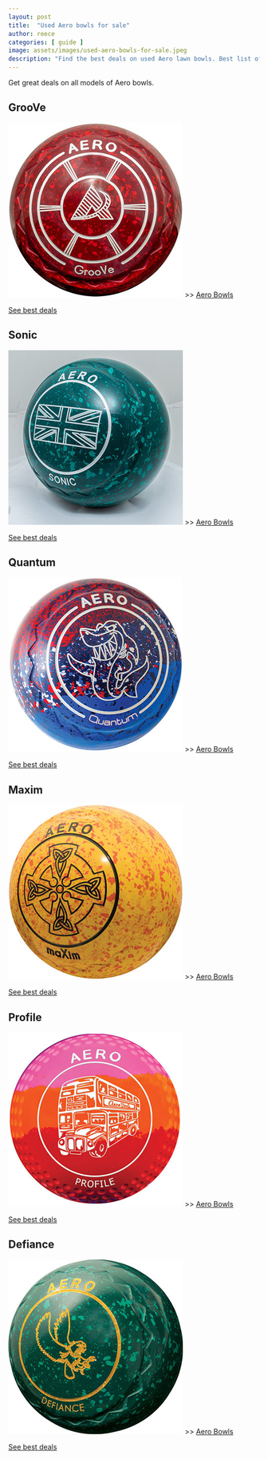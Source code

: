 ```yaml
---
layout: post
title:  "Used Aero bowls for sale"
author: reece
categories: [ guide ]
image: assets/images/used-aero-bowls-for-sale.jpeg
description: "Find the best deals on used Aero lawn bowls. Best list of used Aero bowls available now"
---
```


Get great deals on all models of Aero bowls. 

## GrooVe

<img src="/assets/images/bowls/aero/aero-groove.jpg" title="Aero GrooVe" />
>> <a href="https://aerobowls.co.uk">Aero Bowls</a>

<a href="http://rover.ebay.com/rover/1/710-53481-19255-0/1?icep_ff3=9&pub=5575495824&toolid=10001&campid=5338542402&customid=&icep_uq=Aero+grooVe&icep_sellerId=&icep_ex_kw=&icep_sortBy=12&icep_catId=888&icep_minPrice=&icep_maxPrice=&ipn=psmain&icep_vectorid=229508&kwid=902099&mtid=824&kw=lg" _target="blank">See best deals</a>

## Sonic

<img src="/assets/images/bowls/aero/aero-sonic.jpg" title="Aero Sonic" />
>> <a href="https://aerobowls.co.uk">Aero Bowls</a>

<a href="http://rover.ebay.com/rover/1/710-53481-19255-0/1?icep_ff3=9&pub=5575495824&toolid=10001&campid=5338542402&customid=&icep_uq=Aero+Sonic&icep_sellerId=&icep_ex_kw=&icep_sortBy=12&icep_catId=888&icep_minPrice=&icep_maxPrice=&ipn=psmain&icep_vectorid=229508&kwid=902099&mtid=824&kw=lg" _target="blank">See best deals</a>

## Quantum

<img src="/assets/images/bowls/aero/aero-quantum.jpg" title="Aero Quantum" />
>> <a href="https://aerobowls.co.uk">Aero Bowls</a>


<a href="http://rover.ebay.com/rover/1/710-53481-19255-0/1?icep_ff3=9&pub=5575495824&toolid=10001&campid=5338542402&customid=&icep_uq=Aero+Quantum&icep_sellerId=&icep_ex_kw=&icep_sortBy=12&icep_catId=888&icep_minPrice=&icep_maxPrice=&ipn=psmain&icep_vectorid=229508&kwid=902099&mtid=824&kw=lg"   _target="blank">See best deals</a>

## Maxim

<img src="/assets/images/bowls/aero/aero-maxim.jpg" title="Aero Maxim" />
>> <a href="https://aerobowls.co.uk">Aero Bowls</a>

<a href="http://rover.ebay.com/rover/1/710-53481-19255-0/1?icep_ff3=9&pub=5575495824&toolid=10001&campid=5338542402&customid=&icep_uq=Aero+Maxim&icep_sellerId=&icep_ex_kw=&icep_sortBy=12&icep_catId=888&icep_minPrice=&icep_maxPrice=&ipn=psmain&icep_vectorid=229508&kwid=902099&mtid=824&kw=lg" _target="blank">See best deals</a>


## Profile

<img src="/assets/images/bowls/aero/aero-profile.jpg" title="Aero Profile" />
>> <a href="https://aerobowls.co.uk">Aero Bowls</a>

<a href="http://rover.ebay.com/rover/1/710-53481-19255-0/1?icep_ff3=9&pub=5575495824&toolid=10001&campid=5338542402&customid=&icep_uq=Aero+Profile&icep_sellerId=&icep_ex_kw=&icep_sortBy=12&icep_catId=888&icep_minPrice=&icep_maxPrice=&ipn=psmain&icep_vectorid=229508&kwid=902099&mtid=824&kw=lg" _target="blank">See best deals</a>

## Defiance

<img src="/assets/images/bowls/aero/aero-defiance.jpg" title="Aero Defiance" />
>> <a href="https://aerobowls.co.uk">Aero Bowls</a>

<a href="http://rover.ebay.com/rover/1/710-53481-19255-0/1?icep_ff3=9&pub=5575495824&toolid=10001&campid=5338542402&customid=&icep_uq=Aero+Defiance&icep_sellerId=&icep_ex_kw=&icep_sortBy=12&icep_catId=888&icep_minPrice=&icep_maxPrice=&ipn=psmain&icep_vectorid=229508&kwid=902099&mtid=824&kw=lg" _target="blank">See best deals</a>

